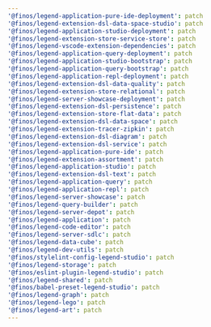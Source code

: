 ```yaml
---
'@finos/legend-application-pure-ide-deployment': patch
'@finos/legend-extension-dsl-data-space-studio': patch
'@finos/legend-application-studio-deployment': patch
'@finos/legend-extension-store-service-store': patch
'@finos/legend-vscode-extension-dependencies': patch
'@finos/legend-application-query-deployment': patch
'@finos/legend-application-studio-bootstrap': patch
'@finos/legend-application-query-bootstrap': patch
'@finos/legend-application-repl-deployment': patch
'@finos/legend-extension-dsl-data-quality': patch
'@finos/legend-extension-store-relational': patch
'@finos/legend-server-showcase-deployment': patch
'@finos/legend-extension-dsl-persistence': patch
'@finos/legend-extension-store-flat-data': patch
'@finos/legend-extension-dsl-data-space': patch
'@finos/legend-extension-tracer-zipkin': patch
'@finos/legend-extension-dsl-diagram': patch
'@finos/legend-extension-dsl-service': patch
'@finos/legend-application-pure-ide': patch
'@finos/legend-extension-assortment': patch
'@finos/legend-application-studio': patch
'@finos/legend-extension-dsl-text': patch
'@finos/legend-application-query': patch
'@finos/legend-application-repl': patch
'@finos/legend-server-showcase': patch
'@finos/legend-query-builder': patch
'@finos/legend-server-depot': patch
'@finos/legend-application': patch
'@finos/legend-code-editor': patch
'@finos/legend-server-sdlc': patch
'@finos/legend-data-cube': patch
'@finos/legend-dev-utils': patch
'@finos/stylelint-config-legend-studio': patch
'@finos/legend-storage': patch
'@finos/eslint-plugin-legend-studio': patch
'@finos/legend-shared': patch
'@finos/babel-preset-legend-studio': patch
'@finos/legend-graph': patch
'@finos/legend-lego': patch
'@finos/legend-art': patch
---
```

